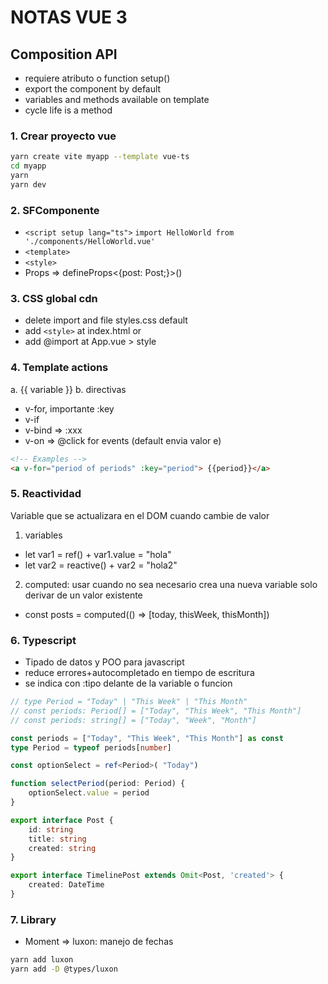 # NOTAS VUE 3

## Composition API

- requiere atributo o function setup()
- export the component by default
- variables and methods available on template
- cycle life is a method

### 1. Crear proyecto vue

```bash
yarn create vite myapp --template vue-ts
cd myapp
yarn
yarn dev
```

### 2. SFComponente

- `<script setup lang="ts">`
   `import HelloWorld from './components/HelloWorld.vue'`
- `<template>`
- `<style>`
- Props => defineProps<{post: Post;}>()

### 3. CSS global cdn

- delete import and file styles.css default
- add `<style>` at index.html or
- add @import at App.vue > style  

### 4. Template actions

a. {{ variable }}
b. directivas

- v-for, importante :key
- v-if
- v-bind => :xxx
- v-on => @click for events (default envia valor e)

```html
<!-- Examples -->
<a v-for="period of periods" :key="period"> {{period}}</a>
```

### 5. Reactividad

Variable que se actualizara en el DOM cuando cambie de valor

1. variables

- let var1 = ref() + var1.value = "hola"
- let var2 = reactive() + var2 = "hola2"

2. computed: usar cuando no sea necesario crea una nueva variable solo derivar de un valor existente

- const posts = computed(() =>  [today, thisWeek, thisMonth])

### 6. Typescript

- Tipado de datos y POO para javascript
- reduce errores+autocompletado en tiempo de escritura
- se indica con :tipo delante de la variable o funcion

```ts
// type Period = "Today" | "This Week" | "This Month"
// const periods: Period[] = ["Today", "This Week", "This Month"]
// const periods: string[] = ["Today", "Week", "Month"]

const periods = ["Today", "This Week", "This Month"] as const
type Period = typeof periods[number]

const optionSelect = ref<Period>( "Today")

function selectPeriod(period: Period) {
    optionSelect.value = period
}

export interface Post {
    id: string
    title: string
    created: string
}

export interface TimelinePost extends Omit<Post, 'created'> {
    created: DateTime
}
```

### 7. Library

- Moment => luxon: manejo de fechas

```bash
yarn add luxon
yarn add -D @types/luxon
```

